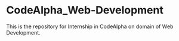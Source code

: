 # CodeAlpha_Web-Development
This is the repository for Internship in CodeAlpha on domain of Web Development.
